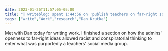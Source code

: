 ---date: 2023-01-26T11:57:05-05:00title: "📝 writeblog: spent 1:44:56 on 'publish teachers on far-right social media study'"tags: ["write","Work","research","Dan Krutka"]---Met with Dan today for writing work. I finished a section on how the admins' openness to far-right ideas allowed racist and conspiratorial thinking to enter what was purportedly a teachers' social media group.